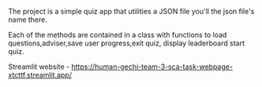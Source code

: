 The project is a simple quiz app that utilities a JSON file you'll the json file's name there.

Each of the methods are contained in a class with functions to load questions,adviser,save user progress,exit quiz, display leaderboard start quiz.

Streamlit website - https://human-gechi-team-3-sca-task-webpage-xtcttf.streamlit.app/

